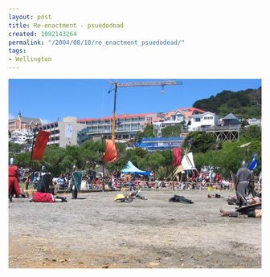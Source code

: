 ```yaml
---
layout: post
title: Re-enactment - psuedodead
created: 1092143264
permalink: "/2004/08/10/re_enactment_psuedodead/"
tags:
- Wellington
---
```


<img src="/image/images/129_2970-1056.jpg"/>

